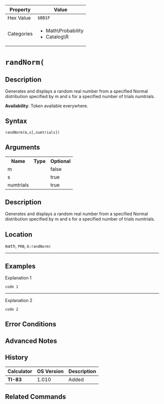 | Property      | Value |
|---------------|-------|
| Hex Value     | `$BB1F`|
| Categories    | <ul><li>Math\Probability</li><li>Catalog\R</li></ul> |

# `randNorm(`

## Description
Generates and displays a random real number from a specified Normal distribution specified by m and s for a specified number of trials numtrials.


<b>Availability</b>: Token available everywhere.

## Syntax
`randNorm(m,s[,numtrials])`

## Arguments
<table>
<tr><th>Name</th><th>Type</th><th>Optional</th></tr>

<tr><td>m</td><td></td><td>false</td></tr>

<tr><td>s</td><td></td><td>true</td></tr>

<tr><td>numtrials</td><td></td><td>true</td></tr>

</table>

## Description
Generates and displays a random real number from a specified Normal distribution specified by m and s for a specified number of trials numtrials.

## Location
<kbd>math</kbd>, `PRB`, `6:randNorm(`
<hr>

## Examples

Explanation 1
```ti-basic
code 1
```
---
Explanation 2
```ti-basic
code 2
```

## Error Conditions


## Advanced Notes


## History
| Calculator | OS Version | Description |
|------------|------------|-------------|
| <b>TI-83</b> | 1.010 | Added

## Related Commands

    